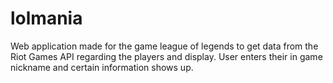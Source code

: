 # lolmania
Web application made for the game league of legends to get data from the Riot Games API regarding the players and display.  User enters their in game nickname and certain information shows up.
